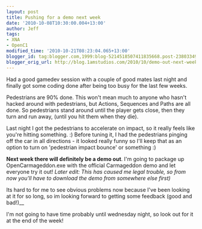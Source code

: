 ```yaml
---
layout: post
title: Pushing for a demo next week
date: '2010-10-08T10:30:00.004+13:00'
author: Jeff
tags:
- XNA
- OpenC1
modified_time: '2010-10-21T08:23:04.065+13:00'
blogger_id: tag:blogger.com,1999:blog-5214518507411835668.post-2380334991450736928
blogger_orig_url: http://blog.1amstudios.com/2010/10/demo-out-next-week.html
---
```

Had a good gamedev session with a couple of good mates last night and finally got some coding done after being too busy for the last few weeks.

Pedestrians are 90% done.  This won't mean much to anyone who hasn't hacked around with pedestrians, but Actions, Sequences and Paths are all done.  So pedestrians stand around until the player gets close, then they turn and run away, (until you hit them when they die).

Last night I got the pedestrians to accelerate on impact, so it really feels like you're hitting something. :)  Before tuning it, I had the pedestrians pinging off the car in all directions - it looked really funny so I'll keep that as an option to turn on 'pedestrian impact bounce' or something :)

**Next week there will definitely be a demo out**.  I'm going to package up OpenCarmageddon.exe with the official Carmageddon demo and let everyone try it out! _Later edit: This has caused me legal trouble, so from now you'll have to download the demo from somewhere else first)_

Its hard to for me to see obvious problems now because I've been looking at it for so long, so im looking forward to getting some feedback (good and bad!)__

I'm not going to have time probably until wednesday night, so look out for it at the end of the week!
